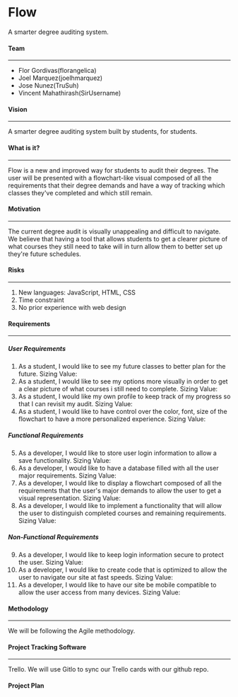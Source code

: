 Flow
======
A smarter degree auditing system.

#### Team
---
- Flor Gordivas(florangelica)
- Joel Marquez(joelhmarquez)
- Jose Nunez(TruSuh)
- Vincent Mahathirash(SirUsername)

#### Vision
---
A smarter degree auditing system built by students, for students.

#### What is it?
---
Flow is a new and improved way for students to audit their degrees. The user will be presented with a flowchart-like visual composed of all the requirements that their degree demands and have a way of tracking which classes they've completed and which still remain. 

#### Motivation
---
The current degree audit is visually unappealing and difficult to navigate. We believe that having a tool that allows students to get a clearer picture of what courses they still need to take will in turn allow them to better set up they're future schedules.

#### Risks
---
1. New languages: JavaScript, HTML, CSS
2. Time constraint
3. No prior experience with web design

#### Requirements
---
##### User Requirements
1. As a student, I would like to see my future classes to better plan for the future. Sizing Value: 
2. As a student, I would like to see my options more visually in order to get a clear picture of what courses i still need to complete. Sizing Value: 
3. As a student, I would like my own profile to keep track of my progress so that I can revisit my audit. Sizing Value:
4. As a student, I would like to have control over the color, font, size of the flowchart to have a more personalized experience. Sizing Value: 

##### Functional Requirements
5. As a developer, I would like to store user login information to allow a save functionality. Sizing Value: 
6. As a developer, I would like to have a database filled with all the user major requirements. Sizing Value:
7. As a developer, I would like to display a flowchart composed of all the requirements that the user's major demands to allow the user to get a visual representation. Sizing Value:
8. As a developer, I would like to implement a functionality that will allow the user to distinguish completed courses and remaining requirements. Sizing Value:

##### Non-Functional Requirements
9. As a developer, I would like to keep login information secure to protect the user. Sizing Value:
10. As a developer, I would like to create code that is optimized to allow the user to navigate our site at fast speeds. Sizing Value:
11. As a developer, I would like to have our site be mobile compatible to allow the user access from many devices. Sizing Value:

#### Methodology
---
We will be following the Agile methodology. 

#### Project Tracking Software
---
Trello.
We will use Gitlo to sync our Trello cards with our github repo.


#### Project Plan
